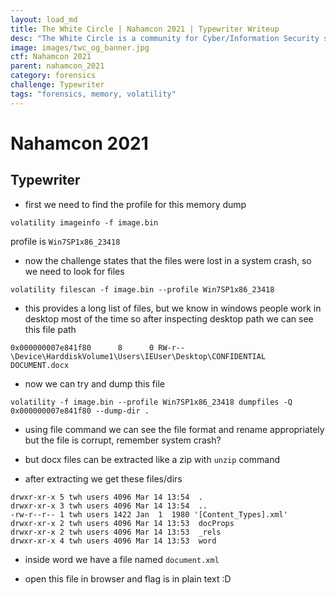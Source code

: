 ```yaml
---
layout: load_md
title: The White Circle | Nahamcon 2021 | Typewriter Writeup
desc: "The White Circle is a community for Cyber/Information Security students, enthusiasts and professionals. You can discuss anything related to Security, share your knowledge with others, get help when you need it and proceed further in your journey with amazing people from all over the world."
image: images/twc_og_banner.jpg
ctf: Nahamcon 2021
parent: nahamcon_2021
category: forensics
challenge: Typewriter
tags: "forensics, memory, volatility"
---
```


<h1 class="heading card-title white-text">Nahamcon 2021</h1>

## Typewriter

* first we need to find the profile for this memory dump

```
volatility imageinfo -f image.bin
```

profile is `Win7SP1x86_23418`

* now the challenge states that the files were lost in a system crash, so we need to look for files

```
volatility filescan -f image.bin --profile Win7SP1x86_23418
```

* this provides a long list of files, but we know in windows people work in desktop most of the time so after inspecting desktop path we can see this file path

```
0x000000007e841f80      8      0 RW-r-- \Device\HarddiskVolume1\Users\IEUser\Desktop\CONFIDENTIAL DOCUMENT.docx
```

* now we can try and dump this file

```
volatility -f image.bin --profile Win7SP1x86_23418 dumpfiles -Q 0x000000007e841f80 --dump-dir .
```

* using file command we can see the file format and rename appropriately but the file is corrupt, remember system crash?

* but docx files can be extracted like a zip with `unzip` command

* after extracting we get these files/dirs

```
drwxr-xr-x 5 twh users 4096 Mar 14 13:54  .
drwxr-xr-x 3 twh users 4096 Mar 14 13:54  ..
-rw-r--r-- 1 twh users 1422 Jan  1  1980 '[Content_Types].xml'
drwxr-xr-x 2 twh users 4096 Mar 14 13:53  docProps
drwxr-xr-x 2 twh users 4096 Mar 14 13:53  _rels
drwxr-xr-x 4 twh users 4096 Mar 14 13:53  word
```

* inside word we have a file named `document.xml`

* open this file in browser and flag is in plain text :D

